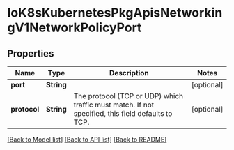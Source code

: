 # IoK8sKubernetesPkgApisNetworkingV1NetworkPolicyPort

## Properties
Name | Type | Description | Notes
------------ | ------------- | ------------- | -------------
**port** | **String** |  | [optional] 
**protocol** | **String** | The protocol (TCP or UDP) which traffic must match. If not specified, this field defaults to TCP. | [optional] 

[[Back to Model list]](../README.md#documentation-for-models) [[Back to API list]](../README.md#documentation-for-api-endpoints) [[Back to README]](../README.md)


